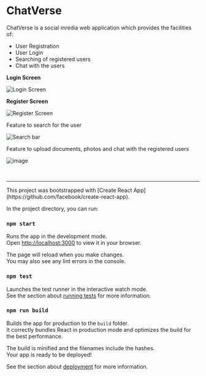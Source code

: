 # ChatVerse
ChatVerse is a social mredia web application which provides the facilities of:
<ul>
  <li>User Registration</li>
  <li>User Login</li>
  <li>Searching of registered users</li>
  <li>Chat with the users</li>
</ul>

**Login Screen**

![Login Screen](https://github.com/Ishitav03/ChatVerse/assets/80648745/f69b208b-41b3-45b9-8720-e9163fdd23c1)

**Register Screen**

![Register Screen](https://github.com/Ishitav03/ChatVerse/assets/80648745/53b78cbc-5968-4c59-8194-7b780b54061c)

Feature to search for the user

![Search bar](https://github.com/Ishitav03/ChatVerse/assets/80648745/fe56df7c-f1a2-4d25-a814-77a2b812215c)

Feature to upload documents, photos and chat with the registered users

![image](https://github.com/Ishitav03/ChatVerse/assets/80648745/b3b33f0d-a176-4d69-8ccd-7ebbf4ff7362)



<br>
<hr/>
This project was bootstrapped with [Create React App](https://github.com/facebook/create-react-app).

In the project directory, you can run:

### `npm start`

Runs the app in the development mode.\
Open [http://localhost:3000](http://localhost:3000) to view it in your browser.

The page will reload when you make changes.\
You may also see any lint errors in the console.

### `npm test`

Launches the test runner in the interactive watch mode.\
See the section about [running tests](https://facebook.github.io/create-react-app/docs/running-tests) for more information.

### `npm run build`

Builds the app for production to the `build` folder.\
It correctly bundles React in production mode and optimizes the build for the best performance.

The build is minified and the filenames include the hashes.\
Your app is ready to be deployed!

See the section about [deployment](https://facebook.github.io/create-react-app/docs/deployment) for more information.
